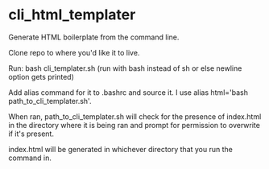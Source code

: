 cli_html_templater
==================

Generate HTML boilerplate from the command line.

Clone repo to where you'd like it to live.

Run: bash cli_templater.sh (run with bash instead of sh or else newline option gets printed)

Add alias command for it to .bashrc and source it.
I use alias html='bash path_to_cli_templater.sh'.

When ran, path_to_cli_templater.sh will check for the presence of index.html in the directory where it is being ran and prompt for permission to overwrite if it's present. 

index.html will be generated in whichever directory that you run the command in.
